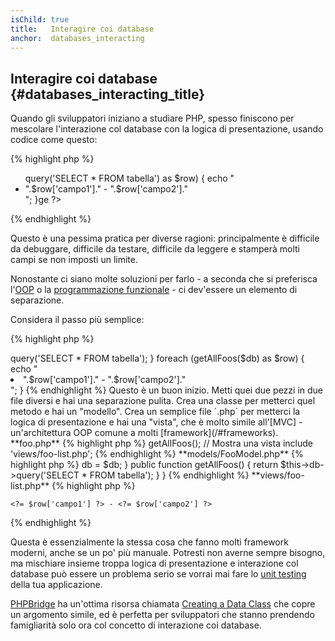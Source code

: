 ```yaml
---
isChild: true
title:   Interagire coi database
anchor:  databases_interacting
---
```


## Interagire coi database {#databases_interacting_title}

Quando gli sviluppatori iniziano a studiare PHP, spesso finiscono per mescolare
l'interazione col database con la logica di presentazione, usando codice come
questo:

{% highlight php %}
<ul>
<?php
foreach ($db->query('SELECT * FROM tabella') as $row) {
    echo "<li>".$row['campo1']." - ".$row['campo2']."</li>";
}ge
?>
</ul>
{% endhighlight %}

Questo è una pessima pratica per diverse ragioni: principalmente è difficile da
debuggare, difficile da testare, difficile da leggere e stamperà molti campi se
non imposti un limite.

Nonostante ci siano molte soluzioni per farlo - a seconda che si preferisca
l'[OOP](/#object-oriented-programming) o la
[programmazione funzionale](/#functional-programming) - ci dev'essere un
elemento di separazione.

Considera il passo più semplice:

{% highlight php %}
<?php
function getAllFoos($db) {
    return $db->query('SELECT * FROM tabella');
}

foreach (getAllFoos($db) as $row) {
    echo "<li>".$row['campo1']." - ".$row['campo2']."</li>";
}
{% endhighlight %}

Questo è un buon inizio. Metti quei due pezzi in due file diversi e hai una
separazione pulita.

Crea una classe per metterci quel metodo e hai un "modello". Crea un semplice
file `.php` per metterci la logica di presentazione e hai una "vista", che è
molto simile all'[MVC] - un'architettura OOP comune a molti
[framework](/#frameworks).

**foo.php**

{% highlight php %}
<?php
$db = new PDO('mysql:host=localhost;dbname=testdb;charset=utf8', 'utente', 'password');

// Rendi disponibile il tuo modello
include 'models/FooModel.php';

// Crea un'istanza
$foo = new FooModel($db);

// Ottiene la lista attraverso il metodo pubblico
$fooList = $foo->getAllFoos();

// Mostra una vista
include 'views/foo-list.php';
{% endhighlight %}


**models/FooModel.php**

{% highlight php %}
<?php
class FooModel()
{
    protected $db;

    public function __construct(PDO $db)
    {
        $this->db = $db;
    }

    public function getAllFoos() {
        return $this->db->query('SELECT * FROM tabella');
    }
}
{% endhighlight %}

**views/foo-list.php**

{% highlight php %}
<?php foreach ($fooList as $row): ?>
    <?= $row['campo1'] ?> - <?= $row['campo2'] ?>
<?php endforeach ?>
{% endhighlight %}

Questa è essenzialmente la stessa cosa che fanno molti framework moderni, anche
se un po' più manuale. Potresti non averne sempre bisogno, ma mischiare insieme
troppa logica di presentazione e interazione col database può essere un problema
serio se vorrai mai fare lo [unit testing](/#unit-testing) della tua
applicazione.

[PHPBridge] ha un'ottima risorsa chiamata [Creating a Data Class] che copre un
argomento simile, ed è perfetta per sviluppatori che stanno prendendo
famigliarità solo ora col concetto di interazione coi database.

[MVC]: http://code.tutsplus.com/tutorials/mvc-for-noobs--net-10488
[PHPBridge]: http://phpbridge.org/
[Creating a Data Class]: http://phpbridge.org/intro-to-php/creating_a_data_class
